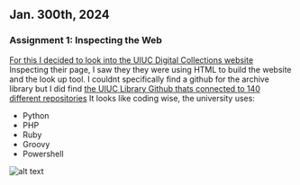 ## Jan. 300th, 2024
### Assignment 1: Inspecting the Web
[For this I decided to look into the UIUC Digital Collections website](https://digital.library.illinois.edu/)
Inspecting their page, I saw they they were using HTML to build the website and the look up tool. 
I couldnt specifically find a github for the archive library but I did find 
[the UIUC Library Github thats connected to 140 different repositories](https://github.com/UIUCLibrary)
It looks like coding wise, the university uses:
- Python
- PHP
- Ruby
- Groovy
- Powershell

![alt text](htmlscreenshot.jpeg)
